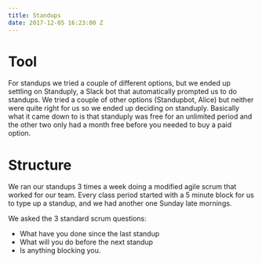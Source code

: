 ```yaml
---
title: Standups
date: 2017-12-05 16:23:00 Z
---
```


# Tool
For standups we tried a couple of different options, but we ended up settling on Standuply, a Slack bot that automatically prompted us to do standups. We tried a couple of other options (Standupbot, Alice) but neither were quite right for us so we ended up deciding on standuply. Basically what it came down to is that standuply was free for an unlimited period and the other two only had a month free before you needed to buy a paid option.

# Structure

We ran our standups 3 times a week doing a modified agile scrum that worked for our team. Every class period started with a 5 minute block for us to type up a standup, and we had another one Sunday late mornings.

We asked the 3 standard scrum questions:
* What have you done since the last standup
* What will you do before the next standup
* Is anything blocking you. 